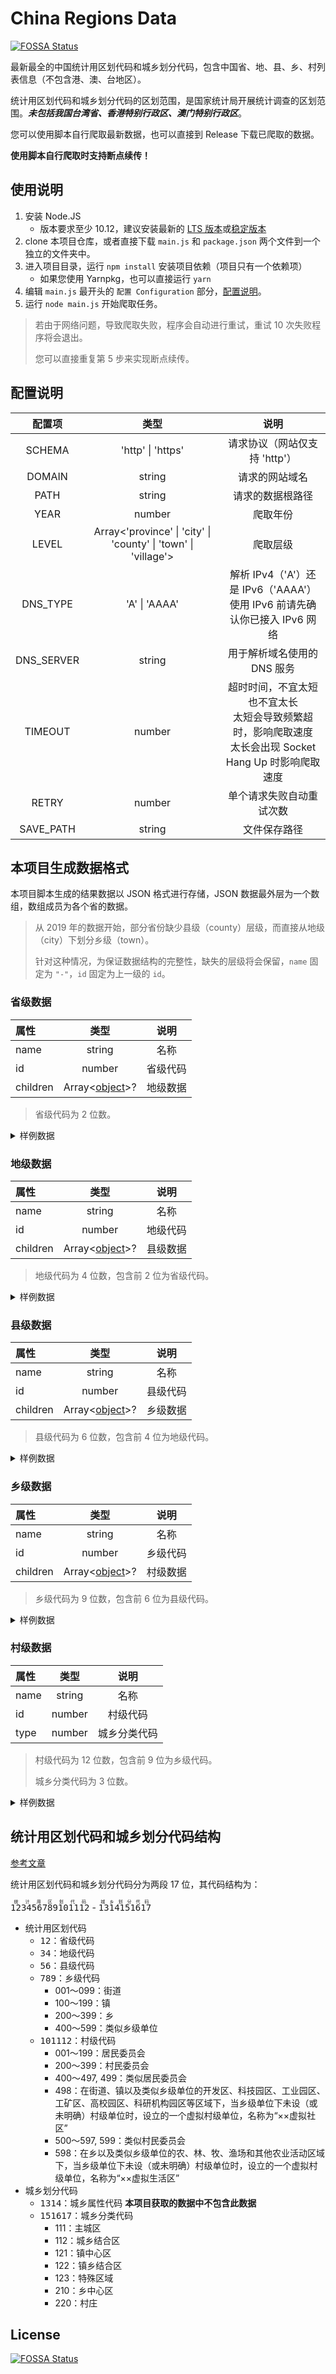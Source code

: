 # China Regions Data
[![FOSSA Status](https://app.fossa.com/api/projects/git%2Bgithub.com%2Fjinliming2%2FChina-Regions-Data.svg?type=shield)](https://app.fossa.com/projects/git%2Bgithub.com%2Fjinliming2%2FChina-Regions-Data?ref=badge_shield)


最新最全的中国统计用区划代码和城乡划分代码，包含中国省、地、县、乡、村列表信息（不包含港、澳、台地区）。

统计用区划代码和城乡划分代码的区划范围，是国家统计局开展统计调查的区划范围。***未包括我国台湾省、香港特别行政区、澳门特别行政区***。

您可以使用脚本自行爬取最新数据，也可以直接到 Release 下载已爬取的数据。

**使用脚本自行爬取时支持断点续传！**

## 使用说明

1. 安装 Node.JS
   * 版本要求至少 10.12，建议安装最新的 [LTS 版本](https://nodejs.org/en/download/)或[稳定版本](https://nodejs.org/en/download/current/)
2. clone 本项目仓库，或者直接下载 `main.js` 和 `package.json` 两个文件到一个独立的文件夹中。
3. 进入项目目录，运行 `npm install` 安装项目依赖（项目只有一个依赖项）
   * 如果您使用 Yarnpkg，也可以直接运行 `yarn`
4. 编辑 `main.js` 最开头的 `配置 Configuration` 部分，[配置说明](#配置说明)。
5. 运行 `node main.js` 开始爬取任务。

> 若由于网络问题，导致爬取失败，程序会自动进行重试，重试 10 次失败程序将会退出。
>
> 您可以直接重复第 5 步来实现断点续传。

## 配置说明

|配置项|类型|说明|
|:---:|:---:|:---:|
|SCHEMA|'http' \| 'https'|请求协议（网站仅支持 'http'）|
|DOMAIN|string|请求的网站域名|
|PATH|string|请求的数据根路径|
|YEAR|number|爬取年份|
|LEVEL|Array&lt;'province' \| 'city' \| 'county' \| 'town' \| 'village'&gt;|爬取层级|
|DNS_TYPE|'A' \| 'AAAA'|解析 IPv4（'A'）还是 IPv6（'AAAA'）<br>使用 IPv6 前请先确认你已接入 IPv6 网络|
|DNS_SERVER|string|用于解析域名使用的 DNS 服务|
|TIMEOUT|number|超时时间，不宜太短也不宜太长<br>太短会导致频繁超时，影响爬取速度<br>太长会出现 Socket Hang Up 时影响爬取速度|
|RETRY|number|单个请求失败自动重试次数|
|SAVE_PATH|string|文件保存路径|

## 本项目生成数据格式

本项目脚本生成的结果数据以 JSON 格式进行存储，JSON 数据最外层为一个数组，数组成员为各个省的数据。

> 从 2019 年的数据开始，部分省份缺少县级（county）层级，而直接从地级（city）下划分乡级（town）。
>
> 针对这种情况，为保证数据结构的完整性，缺失的层级将会保留，`name` 固定为 `"-"`，`id` 固定为上一级的 `id`。

### 省级数据

| 属性 |  类型  |   说明   |
|:-----|:------:|:--------:|
| name | string |   名称   |
|  id  | number | 省级代码 |
| children | Array&lt;[object](#地级数据)&gt;? | 地级数据 |

> 省级代码为 2 位数。

<details><summary>样例数据</summary><pre><code>[
  {
    "name": "北京市",
    "id": 11
  },
  ......
]</code></pre></details>

### 地级数据

| 属性 |  类型  |   说明   |
|:-----|:------:|:--------:|
| name | string |   名称   |
|  id  | number | 地级代码 |
| children | Array&lt;[object](#县级数据)&gt;? | 县级数据 |

> 地级代码为 4 位数，包含前 2 位为省级代码。

<details><summary>样例数据</summary><pre><code>[
  {
    "name": "北京市",
    "id": 11,
    "children": [
      {
        "name": "市辖区",
        "id": 1101
      },
      ......
    ]
  },
  ......
]</code></pre></details>

### 县级数据

| 属性 |  类型  |   说明   |
|:-----|:------:|:--------:|
| name | string |   名称   |
|  id  | number | 县级代码 |
| children | Array&lt;[object](#乡级数据)&gt;? | 乡级数据 |

> 县级代码为 6 位数，包含前 4 位为地级代码。

<details><summary>样例数据</summary><pre><code>[
  {
    "name": "北京市",
    "id": 11,
    "children": [
      {
        "name": "市辖区",
        "id": 1101,
        "children": [
          {
            "name": "东城区",
            "id": 110101
          },
          ......
        ]
      },
      ......
    ]
  },
  ......
]</code></pre></details>

### 乡级数据

| 属性 |  类型  |   说明   |
|:-----|:------:|:--------:|
| name | string |   名称   |
|  id  | number | 乡级代码 |
| children | Array&lt;[object](#村级数据)&gt;? | 村级数据 |

> 乡级代码为 9 位数，包含前 6 位为县级代码。

<details><summary>样例数据</summary><pre><code>[
  {
    "name": "北京市",
    "id": 11,
    "children": [
      {
        "name": "市辖区",
        "id": 1101,
        "children": [
          {
            "name": "东城区",
            "id": 110101,
            "children": [
              {
                "name": "东华门街道办事处",
                "id": 110101001
              },
              ......
            ]
          },
          ......
        ]
      },
      ......
    ]
  },
  ......
]</code></pre></details>

### 村级数据

| 属性 |  类型  |   说明   |
|:-----|:------:|:--------:|
| name | string | 名称 |
| id | number | 村级代码 |
| type | number | 城乡分类代码 |

> 村级代码为 12 位数，包含前 9 位为乡级代码。
>
> 城乡分类代码为 3 位数。

<details><summary>样例数据</summary><pre><code>[
  {
    "name": "北京市",
    "id": 11,
    "children": [
      {
        "name": "市辖区",
        "id": 1101,
        "children": [
          {
            "name": "东城区",
            "id": 110101,
            "children": [
              {
                "name": "东华门街道办事处",
                "id": 110101001,
                "children": [
                  {
                    "name": "多福巷社区居委会",
                    "id": 110101001001,
                    "type": 111
                  },
                  ......
                ]
              },
              ......
            ]
          },
          ......
        ]
      },
      ......
    ]
  },
  ......
]</code></pre></details>

## 统计用区划代码和城乡划分代码结构

[参考文章](http://www.stats.gov.cn/tjsj/tjbz/200911/t20091125_8667.html)

统计用区划代码和城乡划分代码分为两段 17 位，其代码结构为：

<ruby><kbd>1</kbd><kbd>2</kbd><kbd>3</kbd><kbd>4</kbd><kbd>5</kbd><kbd>6</kbd><kbd>7</kbd><kbd>8</kbd><kbd>9</kbd><kbd>10</kbd><kbd>11</kbd><kbd>12</kbd><rt>统计用区划代码</rt></ruby> - <ruby><kbd>13</kbd><kbd>14</kbd><kbd>15</kbd><kbd>16</kbd><kbd>17</kbd><rt>城乡划分代码</rt></ruby>

- 统计用区划代码
  - <kbd>1</kbd><kbd>2</kbd>：省级代码
  - <kbd>3</kbd><kbd>4</kbd>：地级代码
  - <kbd>5</kbd><kbd>6</kbd>：县级代码
  - <kbd>7</kbd><kbd>8</kbd><kbd>9</kbd>：乡级代码
    - 001～099：街道
    - 100～199：镇
    - 200～399：乡
    - 400～599：类似乡级单位
  - <kbd>10</kbd><kbd>11</kbd><kbd>12</kbd>：村级代码
    - 001～199：居民委员会
    - 200～399：村民委员会
    - 400～497, 499：类似居民委员会
    - 498：在街道、镇以及类似乡级单位的开发区、科技园区、工业园区、工矿区、高校园区、科研机构园区等区域下，当乡级单位下未设（或未明确）村级单位时，设立的一个虚拟村级单位，名称为“××虚拟社区”
    - 500～597, 599：类似村民委员会
    - 598：在乡以及类似乡级单位的农、林、牧、渔场和其他农业活动区域下，当乡级单位下未设（或未明确）村级单位时，设立的一个虚拟村级单位，名称为“××虚拟生活区”
- 城乡划分代码
  - <kbd>13</kbd><kbd>14</kbd>：城乡属性代码 **本项目获取的数据中不包含此数据**
  - <kbd>15</kbd><kbd>16</kbd><kbd>17</kbd>：城乡分类代码
    - 111：主城区
    - 112：城乡结合区
    - 121：镇中心区
    - 122：镇乡结合区
    - 123：特殊区域
    - 210：乡中心区
    - 220：村庄


## License
[![FOSSA Status](https://app.fossa.com/api/projects/git%2Bgithub.com%2Fjinliming2%2FChina-Regions-Data.svg?type=large)](https://app.fossa.com/projects/git%2Bgithub.com%2Fjinliming2%2FChina-Regions-Data?ref=badge_large)